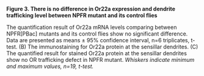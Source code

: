 **Figure 3. There is no difference in Or22a expression and dendrite trafficking level between NPFR mutant and its control flies**

The quantification result of Or22a mRNA levels comparing between NPFR[PBac] mutants and its control flies show no significant difference. Data are presented as means ± 95% confidence interval, n=6 triplicates, t-test. (B) The immunostaining for Or22a protein at the sensillar dendrites. (C) The quantified result for stained Or22a protein at the sensillar dendrites show no OR trafficking defect in NPFR mutant. _Whiskers indicate minimum and maximum values, n=19, t-test._